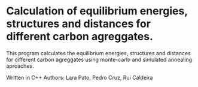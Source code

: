 # Calculation of equilibrium energies, structures and distances for different carbon agreggates.

This program calculates the equilibrium energies, structures and distances for different carbon agreggates using monte-carlo and simulated annealing aproaches. 

Written in C++
Authors: Lara Pato, Pedro Cruz, Rui Caldeira
